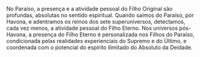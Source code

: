 ﻿No Paraíso, a presença e a atividade pessoal do Filho Original são profundas, absolutas no sentido espiritual. Quando saímos do Paraíso, por Havona, e adentramos os reinos dos sete superuniversos, detectamos, cada vez menos, a atividade pessoal do Filho Eterno. Nos universos pós-Havona, a presença do Filho Eterno é personalizada nos Filhos do Paraíso, condicionada pelas realidades experienciais do Supremo e do Último, e coordenada com o potencial do espírito ilimitado do Absoluto da Deidade.
